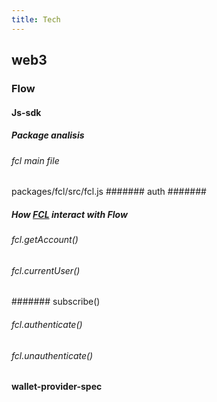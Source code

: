 ```yaml
---
title: Tech
---
```


## web3
### Flow
#### Js-sdk
##### Package analisis
###### fcl main file  
packages/fcl/src/fcl.js
####### auth
#######
##### How [FCL](https://github.com/onflow/flow-js-sdk) interact with Flow
###### fcl.getAccount()
###### fcl.currentUser()
####### subscribe()
###### fcl.authenticate()
###### fcl.unauthenticate()
#### wallet-provider-spec
